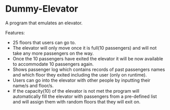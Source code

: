 # Dummy-Elevator

A program that emulates an elevator.

Features:

- 25 floors that users can go to.
- The elevator will only move once it is full(10 passengers) and will not take any more passengers on the way.
- Once the 10 passengers have exited the elevator it will be now available to accommodate 10 passengers again.
- Shows passenger log which contains records of past passengers names and which floor they exited including the user (only on runtime).
- Users can go into the elevator with other people by inputting their name/s and floor/s.
- If the capacity(10) of the elevator is not met the program will automatically fill the elevator with passengers from a pre-defined
list and will assign them with random floors that they will exit on.

